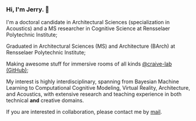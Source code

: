 ### Hi, I'm Jerry. 👋

I'm a doctoral candidate in Architectural Sciences (specialization in Acoustics) and a MS researcher in Cognitive Science at Rensselaer Polytechnic Institute;

Graduated in Architectural Sciences (MS) and Architecture (BArch) at Rensselaer Polytechnic Institute;

Making awesome stuff for immersive rooms of all kinds [@craive-lab](https://craive-lab.gitbook.io) [(GitHub)](https://github.com/craive-lab);

My interest is highly interdisciplinary, spanning from Bayesian Machine Learning to Computational Cognitive Modeling, Virtual Reality, Architecture, and Acoustics, with extensive research and teaching experience in both technical **and** creative domains. 

If you are interested in collaboration, please contact me by [mail](aca.jerryh@gmail.com).


<!--
**jerrymhuang/jerrymhuang** is a ✨ _special_ ✨ repository because its `README.md` (this file) appears on your GitHub profile.

Here are some ideas to get you started:

- 🔭 I’m currently working on ...
- 🌱 I’m currently learning ...
- 👯 I’m looking to collaborate on ...
- 🤔 I’m looking for help with ...
- 💬 Ask me about ...
- 📫 How to reach me: ...
- 😄 Pronouns: ...
- ⚡ Fun fact: ...
-->
